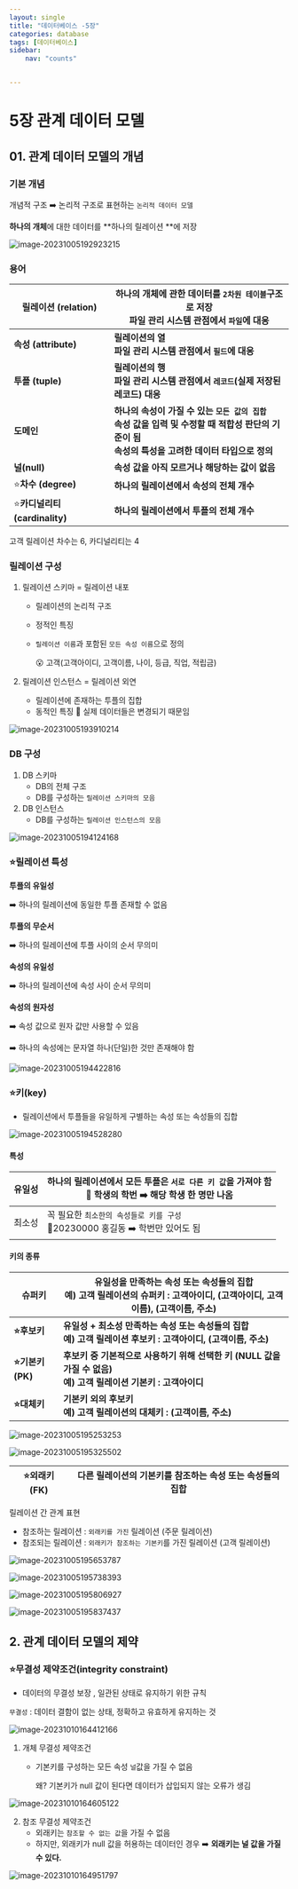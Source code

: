 ```yaml
---
layout: single
title: "데이터베이스 -5장"
categories: database
tags: [데이터베이스]
sidebar:
    nav: "counts"


---
```




# 5장 관계 데이터 모델 
## 01. 관계 데이터 모델의 개념

### 기본 개념

개념적 구조 ➡️ 논리적 구조로 표현하는 `논리적 데이터 모델`

**하나의 개체**에 대한 데이터를 **하나의 릴레이션 **에 저장



![image-20231005192923215]({{site.url}}/images/2023-10-05-data5/image-20231005192923215.png)

### 용어

| 릴레이션 (relation)           | 하나의 개체에 관한 데이터를 `2차원 테이블`구조로 저장<br />파일 관리 시스템 관점에서 `파일`에 대응 |
| ----------------------------- | ------------------------------------------------------------ |
| **속성 (attribute)**          | **릴레이션의 열<br />파일 관리 시스템 관점에서 `필드`에 대응** |
| **투플 (tuple)**              | **릴레이션의 행<br />파일 관리 시스템 관점에서 `레코드`(실제 저장된 레코드) 대응** |
| **도메인**                    | **하나의 속성이 가질 수 있는 `모든 값의 집합`<br />속성 값을 입력 및 수정할 때 적합성 판단의 기준이 됨<br />속성의 특성을 고려한 데이터 타입으로 정의** |
| **널(null)**                  | **속성 값을 아직 모르거나 해당하는 값이 없음**               |
| ⭐**차수 (degree)**            | **하나의 릴레이션에서 속성의 전체 개수**                     |
| ⭐**카디널리티 (cardinality)** | **하나의 릴레이션에서 투플의 전체 개수**                     |

고객 릴레이션 차수는 6, 카디널리티는 4



### 릴레이션 구성

1. 릴레이션 스키마 = 릴레이션 내포

   - 릴레이션의 논리적 구조

   - 정적인 특징

   - `릴레이션 이름`과 포함된 `모든 속성 이름`으로 정의

     😮 고객(고객아이디, 고객이름, 나이, 등급, 직업, 적립금)

2. 릴레이션 인스턴스 = 릴레이션 외연
   - 릴레이션에 존재하는 투플의 집합
   - 동적인 특징 🚨 실제 데이터들은 변경되기 때문임

![image-20231005193910214]({{site.url}}/images/2023-10-05-data5/image-20231005193910214.png)



### DB 구성

1. DB 스키마
   - DB의 전체 구조
   - DB를 구성하는 `릴레이션 스키마의 모음`
2. DB 인스턴스
   - DB를 구성하는 `릴레이션 인스턴스의 모음`

![image-20231005194124168]({{site.url}}/images/2023-10-05-data5/image-20231005194124168.png)



### ⭐릴레이션 특성

**투플의 유일성**

➡️ 하나의 릴레이션에 동일한 투플 존재할 수 없음

**투플의 무순서**

➡️ 하나의 릴레이션에 투플 사이의 순서 무의미

**속성의 유일성**

➡️ 하나의 릴레이션에 속성 사이 순서 무의미

**속성의 원자성**

➡️ 속성 값으로 원자 값만 사용할 수 있음

➡️ 하나의 속성에는 문자열 하나(단일)한 것만 존재해야 함 

![image-20231005194422816]({{site.url}}/images/2023-10-05-data5/image-20231005194422816.png)



### ⭐키(key)

- 릴레이션에서 투플들을 유일하게 구별하는 속성 또는 속성들의 집합

![image-20231005194528280]({{site.url}}/images/2023-10-05-data5/image-20231005194528280.png)

#### 특성

| 유일성 | 하나의 릴레이션에서 모든 투플은 `서로 다른 키 값`을 가져야 함<br />🚨 학생의 학번 ➡️ 해당 학생 한 명만 나옴 |
| ------ | ------------------------------------------------------------ |
| 최소성 | 꼭 필요한 `최소한의 속성들로 키를 구성`<br />🚨20230000 홍길동 ➡️ 학번만 있어도 됨 |

#### 키의 종류

| 슈퍼키          | 유일성을 만족하는 속성 또는 속성들의 집합<br />예) 고객 릴레이션의 슈퍼키 : 고객아이디, (고객아이디, 고객이름), (고객이름, 주소) |
| --------------- | ------------------------------------------------------------ |
| **⭐후보키**     | **유일성 + 최소성 만족하는 속성 또는 속성들의 집합<br />예) 고객 릴레이션 후보키 : 고객아이디, (고객이름, 주소)** |
| **⭐기본키(PK)** | **후보키 중 기본적으로 사용하기 위해 선택한 키 (NULL 값을 가질 수 없음)<br />예) 고객 릴레이션 기본키 : 고객아이디** |
| **⭐대체키**     | **기본키 외의 후보키<br />예) 고객 릴레이션의 대체키 : (고객이름, 주소)** |

![image-20231005195253253]({{site.url}}/images/2023-10-05-data5/image-20231005195253253.png)

![image-20231005195325502]({{site.url}}/images/2023-10-05-data5/image-20231005195325502.png)



| ⭐외래키 (FK) | 다른 릴레이션의 기본키를 참조하는 속성 또는 속성들의 집합 |
| ------------ | --------------------------------------------------------- |



릴레이션 간 관계 표현

- 참조하는 릴레이션 : `외래키를 가진` 릴레이션 (주문 릴레이션)
- 참조되는 릴레이션 : `외래키가 참조하는 기본키`를 가진 릴레이션 (고객 릴레이션)

![image-20231005195653787]({{site.url}}/images/2023-10-05-data5/image-20231005195653787.png)

![image-20231005195738393]({{site.url}}/images/2023-10-05-data5/image-20231005195738393.png)

![image-20231005195806927]({{site.url}}/images/2023-10-05-data5/image-20231005195806927.png)

![image-20231005195837437]({{site.url}}/images/2023-10-05-data5/image-20231005195837437.png)



## 2. 관계 데이터 모델의 제약

### ⭐무결성 제약조건(integrity constraint)

- 데이터의 무결성 보장 ,  일관된 상태로 유지하기 위한 규칙

`무결성` : 데이터 결함이 없는 상태, 정확하고 유효하게 유지하는 것

![image-20231010164412166]({{site.url}}/images/2023-10-05-data5/image-20231010164412166.png)

1. 개체 무결성 제약조건

   - 기본키를 구성하는 모든 속성 `널`값을 가질 수 없음

     왜? 기본키가 null 값이 된다면 데이터가 삽입되지 않는 오류가 생김 

![image-20231010164605122]({{site.url}}/images/2023-10-05-data5/image-20231010164605122.png)



2. 참조 무결성 제약조건
   - 외래키는 `참조할 수 없는 값`을 가질 수 없음
   - 하지만, 외래키가 null 값을 허용하는 데이터인 경우 ➡️ **외래키는 널 값을 가질 수 있다.**

![image-20231010164951797]({{site.url}}/images/2023-10-05-data5/image-20231010164951797.png)
